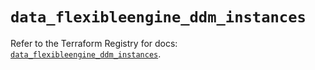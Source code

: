 # `data_flexibleengine_ddm_instances`

Refer to the Terraform Registry for docs: [`data_flexibleengine_ddm_instances`](https://registry.terraform.io/providers/flexibleenginecloud/flexibleengine/1.46.0/docs/data-sources/ddm_instances).
